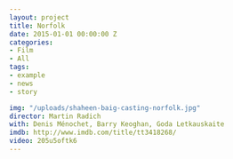 ```yaml
---
layout: project
title: Norfolk
date: 2015-01-01 00:00:00 Z
categories:
- Film
- All
tags:
- example
- news
- story

img: "/uploads/shaheen-baig-casting-norfolk.jpg"
director: Martin Radich
with: Denis Ménochet, Barry Keoghan, Goda Letkauskaite
imdb: http://www.imdb.com/title/tt3418268/
video: 205u5oftk6
---
```


